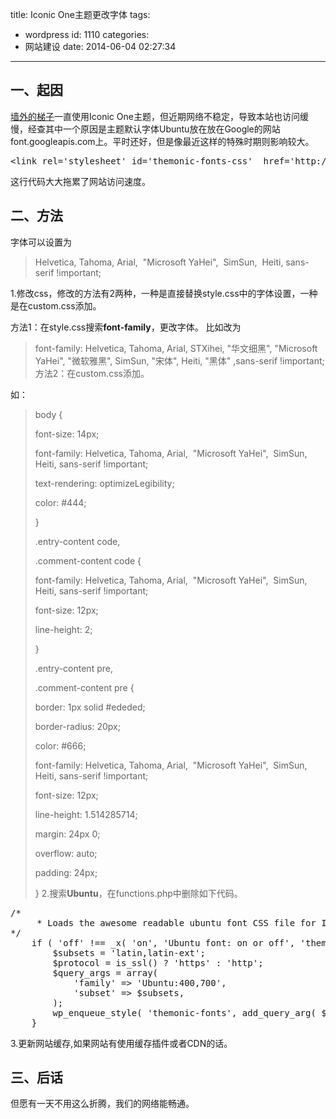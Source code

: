 title: Iconic One主题更改字体
tags:
  - wordpress
id: 1110
categories:
  - 网站建设
date: 2014-06-04 02:27:34
---

## 一、起因

[墙外的梯子](www.itoldme.net)一直使用Iconic One主题，但近期网络不稳定，导致本站也访问缓慢，经查其中一个原因是主题默认字体Ubuntu放在放在Google的网站font.googleapis.com上。平时还好，但是像最近这样的特殊时期则影响较大。
<pre class="toolbar:2 lang:css decode:true ">&lt;link rel='stylesheet' id='themonic-fonts-css'  href='http://fonts.googleapis.com/css?family=Ubuntu:400,700&amp;#038;subset=latin,latin-ext' type='text/css' media='all' /&gt;</pre>
这行代码大大拖累了网站访问速度。

## 二、方法

字体可以设置为
> Helvetica, Tahoma, Arial,  "Microsoft YaHei",  SimSun,  Heiti, sans-serif !important;
&nbsp;

1.修改css，修改的方法有2两种，一种是直接替换style.css中的字体设置，一种是在custom.css添加。

方法1：在style.css搜索**font-family**，更改字体。
比如改为
> font-family: Helvetica, Tahoma, Arial, STXihei, "华文细黑", "Microsoft YaHei", "微软雅黑", SimSun, "宋体", Heiti, "黑体" ,sans-serif !important;
方法2：在custom.css添加。

如：
> body {> 
> font-size: 14px;> 
> font-family: Helvetica, Tahoma, Arial,  "Microsoft YaHei",  SimSun,  Heiti, sans-serif !important;> 
> text-rendering: optimizeLegibility;> 
> color: #444;> 
> }> 
> 
> .entry-content code,> 
> .comment-content code {> 
> font-family: Helvetica, Tahoma, Arial,  "Microsoft YaHei",  SimSun,  Heiti, sans-serif !important;> 
> font-size: 12px;> 
> line-height: 2;> 
> }> 
> 
> .entry-content pre,> 
> .comment-content pre {> 
> border: 1px solid #ededed;> 
> border-radius: 20px;> 
> color: #666;> 
> font-family: Helvetica, Tahoma, Arial,  "Microsoft YaHei",  SimSun,  Heiti, sans-serif !important;> 
> font-size: 12px;> 
> line-height: 1.514285714;> 
> margin: 24px 0;> 
> overflow: auto;> 
> padding: 24px;> 
> }
2.搜索**Ubuntu**，在functions.php中删除如下代码。
<pre class="toolbar:2 lang:php decode:true ">/*
     * Loads the awesome readable ubuntu font CSS file for Iconic One.
*/
    if ( 'off' !== _x( 'on', 'Ubuntu font: on or off', 'themonic' ) ) {
        $subsets = 'latin,latin-ext';
        $protocol = is_ssl() ? 'https' : 'http';
        $query_args = array(
            'family' =&gt; 'Ubuntu:400,700',
            'subset' =&gt; $subsets,
        );
        wp_enqueue_style( 'themonic-fonts', add_query_arg( $query_args, "$protocol://fonts.googleapis.com/css" ), array(), null );
    }</pre>
3.更新网站缓存,如果网站有使用缓存插件或者CDN的话。

## 三、后话

但愿有一天不用这么折腾，我们的网络能畅通。
